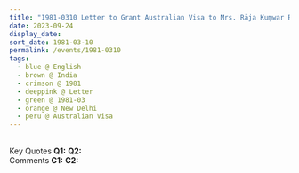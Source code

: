 ```yaml
---
title: "1981-0310 Letter to Grant Australian Visa to Mrs. Rāja Kuṃwar Raul, New Delhi, India"
date: 2023-09-24
display_date: 
sort_date: 1981-03-10
permalink: /events/1981-0310
tags:
  - blue @ English
  - brown @ India
  - crimson @ 1981
  - deeppink @ Letter
  - green @ 1981-03
  - orange @ New Delhi
  - peru @ Australian Visa
---
```


<br>

<wave-list>
  <list-title color="DarkSeaGreen" width="55">Key Quotes</list-title>
  <list-item color="BlanchedAlmond" width="280"><b>Q1:</b> <i></i></list-item>
  <list-item color="Lavender" width="280"><b>Q2:</b> <i></i></list-item>
</wave-list>

<br>

<wave-list>
  <list-title color="DarkSeaGreen" width="55">Comments</list-title>
  <list-item color="BlanchedAlmond" width="280"><b>C1:</b> <i></i></list-item>
  <list-item color="Lavender" width="280"><b>C2:</b> <i></i></list-item>
</wave-list>